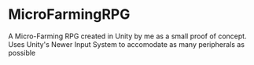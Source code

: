 # MicroFarmingRPG
A Micro-Farming RPG created in Unity by me as a small proof of concept.
Uses Unity's Newer Input System to accomodate as many peripherals as possible
